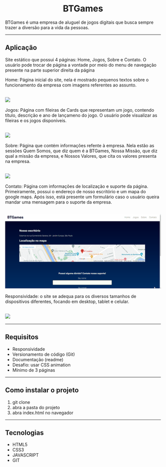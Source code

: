 <h1 style="text-align:center">BTGames</h1>

<p>BTGames é uma empresa de aluguel de jogos digitais que busca sempre trazer a diversão para a vida da pessoas.</p>

<hr>

<h2>Aplicação</h2>

<p>Site estático que possui 4 páginas: Home, Jogos, Sobre e Contato. O usuário pode trocar de página a vontade por meio do menu de navegação presente na parte superior direita da página</p>

<p>Home: Página inicial do site, nela é mostrado pequenos textos sobre o funcionamento da empresa com imagens referentes ao assunto.</p>

</br>

<img src="images/home.gif">

</br>

<p>Jogos: Página com fileiras de Cards que representam um jogo, contendo título, descrição e ano de lançameno do jogo. O usuário pode visualizar as fileiras e os jogos disponíveis.</p>

</br>

<img src="images/jogos.gif">

</br>

<p>Sobre: Página que contém informações refente à empresa. Nela estão as sessões Quem Somos, que diz quem é a BTGames, Nossa Missão, que diz qual a missão da empresa, e Nossos Valores, que cita os valores presenta na empresa.</p>

</br>

<img src="images/sobre.gif">

</br>

<p>Contato: Página com informações de localização e suporte da página. Primeiramente, possui o endereço de nosso escritório e um mapa do google maps. Após isso, está presente um formulário caso o usuário queira mandar uma mensagem para o suporte da empresa.</p>

</br>

<img src="images/contato.gif">

</br>

<p>Responsividade: o site se adequa para os diversos tamanhos de dispositivos diferentes, focando em desktop, tablet e celular.</p>

</br>

<img src="images/responsividade.gif">

</br>

<hr>

<h2>Requisitos</h2>

<ul>
    <li>Responsividade</li>
    <li>Versionamento de código (Git)</li>
    <li>Documentação (readme)</li>
    <li>Desafio: usar CSS animation</li>
    <li>Mínimo de 3 páginas</li>
</ul>

<hr>

<h2>Como instalar o projeto</h2>
<ol>
    <li>git clone</li>
    <li>abra a pasta do projeto</li>
    <li>abra index.html no navegador</li>
</ol>

<hr>

<h2>Tecnologias</h2>
<ul>
    <li>HTML5</li>
    <li>CSS3</li>
    <li>JAVASCRIPT</li>
    <li>GIT</li>
<qul>